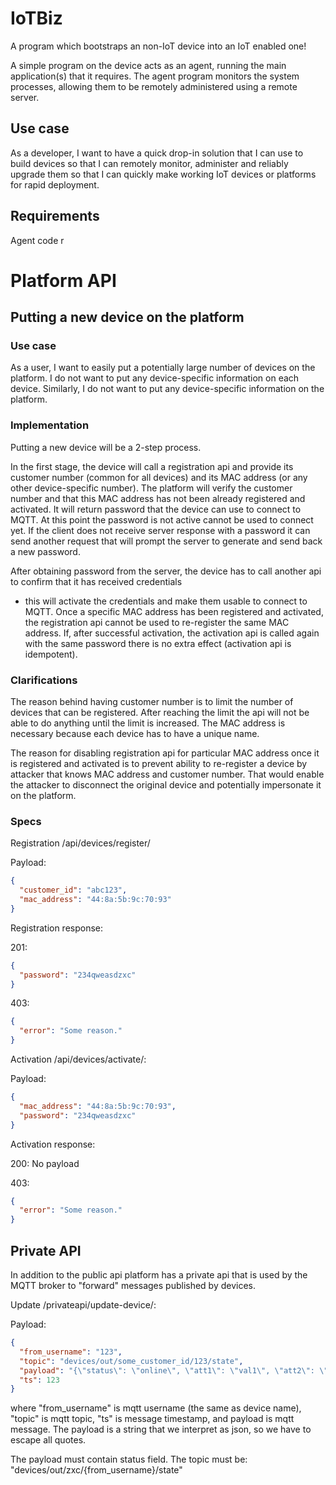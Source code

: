 # IoTBiz

A program which bootstraps an non-IoT device into an IoT enabled one!

A simple program on the device acts as an agent, running the main application(s) that it requires. The agent program
monitors the system processes, allowing them to be remotely administered using a remote server.

## Use case

As a developer, I want to have a quick drop-in solution that I can use to build devices so that I can remotely monitor,
administer and reliably upgrade them so that I can quickly make working IoT devices or platforms for rapid deployment.

## Requirements

Agent code r

# Platform API

## Putting a new device on the platform

### Use case

As a user, I want to easily put a potentially large number of devices on the platform. I do not want to put any
device-specific information on each device. Similarly, I do not want to put any device-specific information on the
platform.

### Implementation

Putting a new device will be a 2-step process.

In the first stage, the device will call a registration api and provide its customer number (common for all devices) and
its MAC address (or any other device-specific number). The platform will verify the customer number and that this MAC
address has not been already registered and activated. It will return password that the device can use to connect to
MQTT. At this point the password is not active cannot be used to connect yet. If the client does not receive server
response with a password it can send another request that will prompt the server to generate and send back a new
password.

After obtaining password from the server, the device has to call another api to confirm that it has received credentials

- this will activate the credentials and make them usable to connect to MQTT. Once a specific MAC address has been
  registered and activated, the registration api cannot be used to re-register the same MAC address. If, after
  successful activation, the activation api is called again with the same password there is no extra effect (activation
  api is idempotent).

### Clarifications

The reason behind having customer number is to limit the number of devices that can be registered. After reaching the
limit the api will not be able to do anything until the limit is increased. The MAC address is necessary because each
device has to have a unique name.

The reason for disabling registration api for particular MAC address once it is registered and activated is to prevent
ability to re-register a device by attacker that knows MAC address and customer number. That would enable the attacker
to disconnect the original device and potentially impersonate it on the platform.

### Specs
Registration /api/devices/register/

Payload:

```json
{
  "customer_id": "abc123",
  "mac_address": "44:8a:5b:9c:70:93"
}
```

Registration response:

201:

```json
{
  "password": "234qweasdzxc"
}
```

403:

```json
{
  "error": "Some reason."
}
```

Activation /api/devices/activate/:

Payload:
```json
{
  "mac_address": "44:8a:5b:9c:70:93",
  "password": "234qweasdzxc"
}
```

Activation response:

200: No payload

403:

```json
{
  "error": "Some reason."
}
```

## Private API

In addition to the public api platform has a private api that is used by the MQTT broker to "forward" messages published
by devices.

Update /privateapi/update-device/:

Payload:

```json
{
  "from_username": "123",
  "topic": "devices/out/some_customer_id/123/state",
  "payload": "{\"status\": \"online\", \"att1\": \"val1\", \"att2\": \"val2\"}",
  "ts": 123
}
```

where "from_username" is mqtt username (the same as device name), "topic" is mqtt topic, "ts" is message timestamp, and
payload is mqtt message. The payload is a string that we interpret as json, so we have to escape all quotes. 

The payload must contain status field. 
The topic must be: "devices/out/zxc/{from_username}/state"
